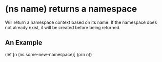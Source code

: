 # (ns name) returns a namespace
Will return a namespace context based on its name. If the namespace does not already exist, it will be created before being returned.

## An Example

  (let [n (ns some-new-namespace)]
    (prn n))
